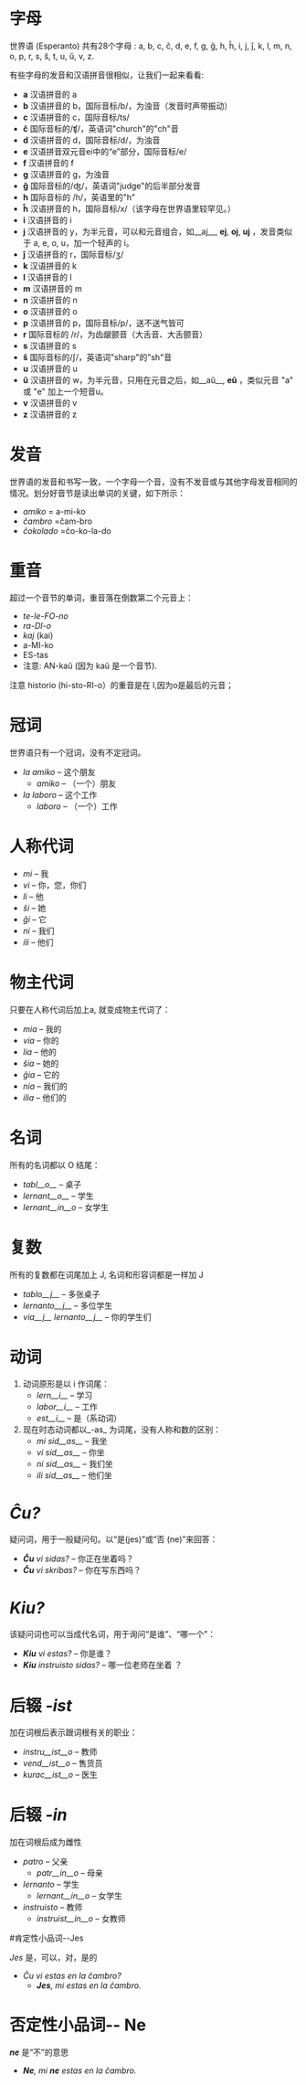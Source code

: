 # 字母

世界语 (Esperanto) 共有28个字母 : a, b, c, ĉ, d, e, f, g, ĝ, h, ĥ, i, j, ĵ, k, l, m, n, o, p, r, s, ŝ, t, u, ŭ, v, z.

有些字母的发音和汉语拼音很相似，让我们一起来看看:

- __a__ 汉语拼音的 a
- __b__ 汉语拼音的 b，国际音标/b/，为浊音（发音时声带振动）
- __c__ 汉语拼音的 c，国际音标/ts/
- __ĉ__ 国际音标的/ʧ/，英语词"church"的"ch"音
- __d__ 汉语拼音的 d，国际音标/d/，为浊音
- __e__ 汉语拼音双元音ei中的“e”部分，国际音标/e/
- __f__ 汉语拼音的 f
- __g__ 汉语拼音的 g，为浊音
- __ĝ__ 国际音标的/ʤ/，英语词"judge"的后半部分发音
- __h__ 国际音标的 /h/，英语里的"h"
- __ĥ__ 汉语拼音的 h，国际音标/x/（该字母在世界语里较罕见。）
- __i__ 汉语拼音的 i
- __j__ 汉语拼音的 y，为半元音，可以和元音组合，如__aj__, __ej__, __oj__, __uj__ ，发音类似于 a, e, o, u，加一个轻声的 i。
- __ĵ__ 汉语拼音的 r，国际音标/ʒ/
- __k__ 汉语拼音的 k
- __l__ 汉语拼音的 l
- __m__ 汉语拼音的 m
- __n__ 汉语拼音的 n
- __o__ 汉语拼音的 o
- __p__ 汉语拼音的 p，国际音标/p/，送不送气皆可
- __r__ 国际音标的 /r/，为齿龈颤音（大舌音、大舌颤音）
- __s__ 汉语拼音的 s
- __ŝ__ 国际音标的/ʃ/，英语词"sharp"的"sh"音 
- __u__ 汉语拼音的 u
- __ŭ__ 汉语拼音的 w，为半元音，只用在元音之后，如__aŭ__, __eŭ__ ，类似元音 "a" 或 "e" 加上一个短音u。
- __v__ 汉语拼音的 v
- __z__ 汉语拼音的 z



# 发音

世界语的发音和书写一致，一个字母一个音，没有不发音或与其他字母发音相同的情况。划分好音节是读出单词的关键，如下所示：

- *amiko* = a-mi-ko
- *ĉambro* =ĉam-bro
- *ĉokolado* =ĉo-ko-la-do 


# 重音

超过一个音节的单词，重音落在倒数第二个元音上：

- *te-le-FO-no* 
- *ra-DI-o* 
- *kaj* (kai)
- a-MI-ko 
- ES-tas 
- 注意: AN-kaŭ (因为 kaŭ 是一个音节).

注意 historio (hi-sto-RI-o）的重音是在 I,因为o是最后的元音；


# 冠词

 世界语只有一个冠词，没有不定冠词。

- *la amiko* – 这个朋友
  - *amiko* – （一个）朋友
- *la laboro* – 这个工作
  - *laboro* – （一个）工作


# 人称代词

- *mi* – 我
- *vi* – 你，您，你们
- *li* – 他
- *ŝi* – 她
- *ĝi* – 它
- *ni* – 我们
- *ili* – 他们


# 物主代词

只要在人称代词后加上a, 就变成物主代词了：

- *mia* – 我的
- *via* – 你的
- *lia* – 他的
- *ŝia* – 她的
- *ĝia* – 它的
- *nia* – 我们的
- *ilia* – 他们的


# 名词

所有的名词都以 O 结尾：

- *tabl__o__* – 桌子
- *lernant__o__* – 学生
- *lernant__in__o* – 女学生


# 复数

所有的复数都在词尾加上 J, 名词和形容词都是一样加 J

- *tablo__j__* – 多张桌子
- *lernanto__j__* – 多位学生
- *via__j__ lernanto__j__* – 你的学生们


# 动词

1. 动词原形是以 i 作词尾：
   - *lern__i__* – 学习
   - *labor__i__* – 工作
   - *est__i__* – 是（系动词）
2. 现在时态动词都以_-as_ 为词尾，没有人称和数的区别：
   - *mi sid__as__* – 我坐
   - *vi sid__as__* – 你坐
   - *ni sid__as__* – 我们坐
   - *ili sid__as__* – 他们坐


# *Ĉu?*

疑问词，用于一般疑问句。以“是(jes)”或“否 (ne)”来回答：

- *__Ĉu__ vi sidas?* – 你正在坐着吗？
- *__Ĉu__ vi skribas?* – 你在写东西吗？


# *Kiu?*

该疑问词也可以当成代名词，用于询问“是谁”、“哪一个”：

- *__Kiu__ vi estas?* – 你是谁？
- *__Kiu__ instruisto sidas?* – 哪一位老师在坐着 ？


# 后辍 *-ist*

加在词根后表示跟词根有关的职业：


- *instru__ist__o* – 教师
- *vend__ist__o* – 售货员
- *kurac__ist__o* – 医生


# 后辍 *-in*

加在词根后成为雌性

- *patro* – 父亲
    - *patr__in__o* – 母亲
- *lernanto* – 学生
    - *lernant__in__o* – 女学生
- *instruisto* – 教师
    - *instruist__in__o* – 女教师


#肯定性小品词--Jes

*Jes* 是，可以，对，是的

- *Ĉu vi estas en la ĉambro?* 
  - *__Jes__, mi estas en la ĉambro.* 


# 否定性小品词-- Ne

*__ne__* 是“不”的意思

- *__Ne__, mi __ne__ estas en la ĉambro.* 
